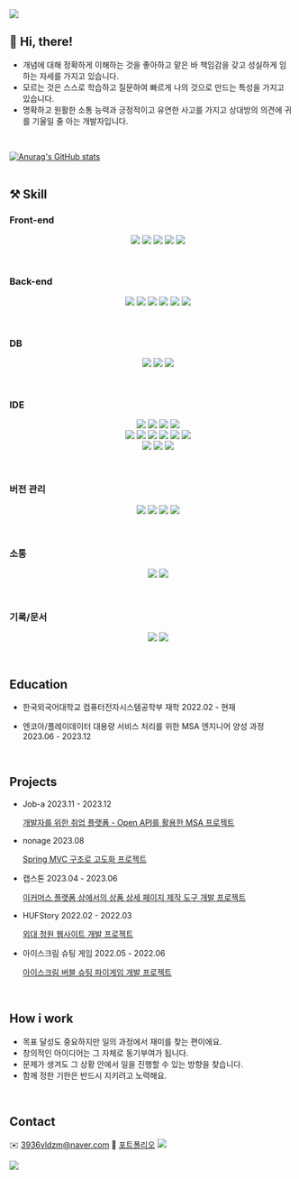 <img src="https://capsule-render.vercel.app/api?type=waving&color=auto&height=200&section=header&text=&fontSize=90" />

## 🙌 Hi, there!
- 개념에 대해 정확하게 이해하는 것을 좋아하고 맡은 바 책임감을 갖고 성실하게 임하는 자세를 가지고 있습니다. </br>
- 모르는 것은 스스로 학습하고 질문하여 빠르게 나의 것으로 만드는 특성을 가지고 있습니다. </br>
- 명확하고 원활한 소통 능력과 긍정적이고 유연한 사고를 가지고 상대방의 의견에 귀를 기울일 줄 아는 개발자입니다.
<br />

<!-- 본인의 깃허브에 대한 평판 -->
[![Anurag's GitHub stats](https://github-readme-stats.vercel.app/api?username=wjdals3936)](https://github.com/anuraghazra/github-readme-stats)
<br />
<br />

## ⚒️ Skill
<p>

### Front-end
<ul align="center">
  <!--html-->
   <img src="https://img.shields.io/badge/html-E34F26?style=flat-square&logo=html&logoColor=ffffff"/>
  <!--css-->
   <img src="https://img.shields.io/badge/css-1572B6?style=flat-square&logo=css&logoColor=ffffff"/>
  <!--js-->
    <img src="https://img.shields.io/badge/javascript-F7DF1E?style=flat-square&logo=javascript&logoColor=ffffff"/>
  <!--react-->
   <img src="https://img.shields.io/badge/react-61DAFB?style=flat-square&logo=react&logoColor=ffffff"/>
  <!--google chart-->
    <img src="https://img.shields.io/badge/google chart-4285F4?style=flat-square&logoColor=ffffff"/>
</ul>
<br />

### Back-end
<ul align="center">
  <!--python-->
    <img src="https://img.shields.io/badge/python-3776AB?style=flat-square&logo=python&logoColor=ffffff"/>
  <!--java-->
   <img src="https://img.shields.io/badge/java-ED1D25?style=flat-square&logo=java&logoColor=ffffff"/>
  <!--spring-->
   <img src="https://img.shields.io/badge/spring-6DB33F?style=flat-square&logo=spring&logoColor=ffffff"/>
  <!--spring boot-->
   <img src="https://img.shields.io/badge/springboot-6DB33F?style=flat-square&logo=spring&logoColor=ffffff"/>
  <!--Swagger-->
   <img src="https://img.shields.io/badge/swagger-85EA2D?style=flat-square&logo=swagger&logoColor=ffffff"/>
  <!--Django-->
   <img src="https://img.shields.io/badge/django-092E20?style=flat-square&logo=django&logoColor=ffffff"/>
</ul>
<br />

### DB
<ul align="center">
   <!--mysql-->
     <img src="https://img.shields.io/badge/mysql-4479A1?style=flat-square&logo=mysql&logoColor=ffffff"/>
   <!--mariadb-->
     <img src="https://img.shields.io/badge/mariadb-003545?style=flat-square&logo=mariadb&logoColor=ffffff"/>
   <!--postgreSQL-->
     <img src="https://img.shields.io/badge/postgresql-003545?style=flat-square&logo=postgresql&logoColor=ffffff"/>
</ul>
<br />

### IDE
<ul align="center">
  <!--intelliJidea-->
    <img src="https://img.shields.io/badge/intellijidea-000000?style=flat-square&logo=intellijidea&logoColor=ffffff"/>
  <!--eclipseide-->
    <img src="https://img.shields.io/badge/eclipseide-2C2255?style=flat-square&logo=eclipseide&logoColor=ffffff"/>
  <!--visualstudiocode-->
    <img src="https://img.shields.io/badge/visualstudiocode-007ACC?style=flat-square&logo=visualstudiocode&logoColor=ffffff"/>
  <!--pycharm-->
    <img src="https://img.shields.io/badge/pycharm-000000?style=flat-square&logo=pycharm&logoColor=ffffff"/>
  <br />
  <!--Linux-->
    <img src="https://img.shields.io/badge/linux-000000?style=flat-square&logo=Linux&logoColor=ffffff"/>
  <!--VMware-->
    <img src="https://img.shields.io/badge/vmware-000000?style=flat-square&logo=VMware&logoColor=ffffff"/>
  <!--CentOS-->
    <img src="https://img.shields.io/badge/centOS-000000?style=flat-square&logo=CentOS&logoColor=ffffff"/>
  <!--Locky-->
    <img src="https://img.shields.io/badge/locky-000000?style=flat-square&logo=locky&logoColor=ffffff"/>
  <!--putty-->
    <img src="https://img.shields.io/badge/putty-000000?style=flat-square&logo=putty&logoColor=ffffff"/>  
  <!--mobaxterm-->
    <img src="https://img.shields.io/badge/mobaxterm-000000?style=flat-square&logo=mobaxterm&logoColor=ffffff"/>  
  <br />
  <!--heidisql-->
    <img src="https://img.shields.io/badge/heidiSQL-000000?style=flat-square&logo=heidiSQL&logoColor=ffffff"/>  
  <!--DBeaver-->
    <img src="https://img.shields.io/badge/DBeaver-000000?style=flat-square&logo=DBeaver&logoColor=ffffff"/>  
  <!--figma-->
    <img src="https://img.shields.io/badge/figma-F24E1E?style=flat-square&logo=figma&logoColor=ffffff"/>
</ul>
<br />

  ### 버전 관리
  <ul align="center">
    <!--git-->
      <img src="https://img.shields.io/badge/git-F05032?style=flat-square&logo=git&logoColor=ffffff"/>
    <!--github-->
      <img src="https://img.shields.io/badge/github-181717?style=flat-square&logo=github&logoColor=ffffff"/>
    <!--svn-->
      <img src="https://img.shields.io/badge/svn-181717?style=flat-square&logo=svn&logoColor=ffffff"/>
    <!--SourceTree-->
      <img src="https://img.shields.io/badge/sourceTree-0052CC?style=flat-square&logo=SourceTree&logoColor=ffffff"/>
      </ul>
  <br />
  
  ### 소통
  <ul align="center">
    <!--slack-->
      <img src="https://img.shields.io/badge/slack-4A154B?style=flat-square&logo=discord&logoColor=ffffff"/>
    <!--discord-->
      <img src="https://img.shields.io/badge/discord-5865F2?style=flat-square&logo=discord&logoColor=ffffff"/>
      </ul>
  <br />
  
  ### 기록/문서
  <ul align="center">
    <!--블로그-->
      <a href="https://mangocoding-journal.tistory.com/"><img src="https://img.shields.io/badge/tistory-000000?style=flat-square&logo=tistory&logoColor=ffffff"/></a>
    <!--notion-->
      <img src="https://img.shields.io/badge/notion-000000?style=flat-square&logo=notion&logoColor=ffffff"/>
    </ul>
</p>
<br />

## Education

- 한국외국어대학교 컴퓨터전자시스템공학부 재학  2022.02 - 현재

- 엔코아/플레이데이터 대용량 서비스 처리를 위한 MSA 엔지니어 양성 과정  2023.06 - 2023.12

<br />
    
## Projects

- Job-a  2023.11 - 2023.12
    
    <a href="https://github.com/miracle-job-a">개발자를 위한 취업 플랫폼 - Open API를 활용한 MSA 프로젝트</a>
  
- nonage 2023.08
  
  <a href="https://github.com/wjdals3936/Spring_shoppingMall">Spring MVC 구조로 고도화 프로젝트</a>
  

- 캡스톤  2023.04 - 2023.06
    
    <a href="https://github.com/HUFSCapstoneDesign">이커머스 플랫폼 상에서의 상품 상세 페이지 제작 도구 개발 프로젝트</a>
    
- HUFStory  2022.02 - 2022.03
    
    <a href="https://github.com/wjdals3936/hufspetition-frontend">외대 청원 웹사이트 개발 프로젝트</a>

- 아이스크림 슈팅 게임 2022.05 - 2022.06

    <a href="https://github.com/wjdals3936/gameproject">아이스크림 버블 슈팅 파이게임 개발 프로젝트</a>

<br />

## How i work
- 목표 달성도 중요하지만 일의 과정에서 재미를 찾는 편이에요.
- 창의적인 아이디어는 그 자체로 동기부여가 됩니다.
- 문제가 생겨도 그 상황 안에서 일을 진행할 수 있는 방향을 찾습니다.
- 함께 정한 기한은 반드시 지키려고 노력해요.

<br />

## Contact
✉️   3936vldzm@naver.com
📄 <a href="https://pouncing-swallow-f5f.notion.site/0964b8dd134b4247bcf36ef943096136?pvs=4">포트폴리오</a>
<a href="https://mangocoding-journal.tistory.com/"><img src="https://img.shields.io/badge/tistory-000000?style=flat-square&logo=tistory&logoColor=ffffff"/></a>

<!-- 사용한 언어 비율 
[![Top Langs](https://github-readme-stats.vercel.app/api/top-langs/?username=wjdals3936)](https://github.com/anuraghazra/github-readme-stats)
-->

<!-- [GitHub Streak
[![GitHub Streak](https://streak-stats.demolab.com?user=wjdals3936&theme=merko&hide_border=true&mode=weekly)](https://git.io/streak-stats)
-->   

<img src="https://capsule-render.vercel.app/api?type=waving&color=auto&height=150&section=footer" />
